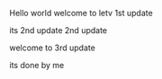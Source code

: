 Hello world 
welcome to letv
1st update

its 2nd update
2nd update

welcome to 3rd update

its done by me
